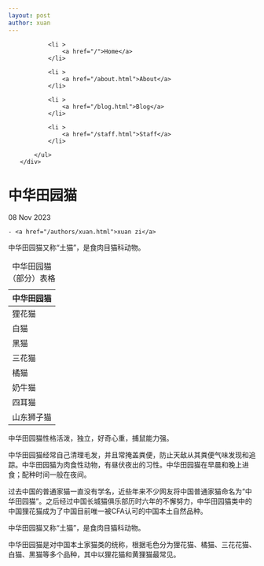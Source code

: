 ```yaml
---
layout: post
author: xuan
---
```

<!doctype html>
<html>
  <head>
    <meta charset="utf-8">
    <title>中华田园猫</title>
    <link rel="stylesheet" href="/assets/css/styles.css">
    <meta name="viewport" content="width=device-width, initial-scale=1">
    <link rel="stylesheet" href="https://cdn.staticfile.net/twitter-bootstrap/3.3.7/css/bootstrap.min.css">  
    <script src="https://cdn.staticfile.net/jquery/2.1.1/jquery.min.js"></script>
    <script src="https://cdn.staticfile.net/twitter-bootstrap/3.3.7/js/bootstrap.min.js"></script>
  </head>
  <body>
    <nav class="navbar navbar-default">   
	<div class="collapse navbar-collapse" id="bs-example-navbar-collapse-1">  
		<ul class="nav navbar-nav">  
			  
			<li >  
				<a href="/">Home</a>      
			</li>  
			  
			<li >  
				<a href="/about.html">About</a>      
			</li>  
			  
			<li >  
				<a href="/blog.html">Blog</a>      
			</li>  
			  
			<li >  
				<a href="/staff.html">Staff</a>      
			</li>  
			  
		</ul>  
	</div>  
</nav>
    <h1>中华田园猫</h1>

<p>
  08 Nov 2023
  
  
    - <a href="/authors/xuan.html">xuan zi</a>
  
</p>

<p>中华田园猫又称“土猫”，是食肉目猫科动物。</p>
<head>
	<meta charset="utf-8" /> 
	<title>Bootstrap 实例 - 基本的表格</title>
	<link rel="stylesheet" href="https://cdn.staticfile.net/twitter-bootstrap/3.3.7/css/bootstrap.min.css" />  
	<script src="https://cdn.staticfile.net/jquery/2.1.1/jquery.min.js"></script>
	<script src="https://cdn.staticfile.net/twitter-bootstrap/3.3.7/js/bootstrap.min.js"></script>
</head>
<body>

<table class="table table-hover">
	<caption>中华田园猫（部分）表格</caption>
   <thead>
      <tr>
         <th>中华田园猫</th>
      </tr>
   </thead>
   <tbody>
      <tr><td>狸花猫</td></tr>
         <tr><td>白猫</td></tr>
         <tr><td>黑猫</td></tr>
         <tr><td>三花猫</td></tr>
         <tr><td>橘猫</td></tr>
         <tr><td>奶牛猫</td></tr>
         <tr><td>四耳猫</td></tr>
         <tr><td>山东狮子猫</td></tr>
      
   </tbody>
</table>
<p>中华田园猫性格活泼，独立，好奇心重，捕鼠能力强。</p>
<p>中华田园猫经常自己清理毛发，并且常掩盖粪便，防止天敌从其粪便气味发现和追踪。中华田园猫为肉食性动物，有昼伏夜出的习性。中华田园猫在早晨和晚上进食；配种时间一般在夜间。 </p>
<p>过去中国的普通家猫一直没有学名，近些年来不少网友将中国普通家猫命名为“中华田园猫”。之后经过中国长城猫俱乐部历时六年的不懈努力，中华田园猫类中的中国狸花猫成为了中国目前唯一被CFA认可的中国本土自然品种。</p>
<p>中华田园猫又称“土猫”，是食肉目猫科动物。</p>
<p>中华田园猫是对中国本土家猫类的统称，根据毛色分为狸花猫、橘猫、三花花猫、白猫、黑猫等多个品种，其中以狸花猫和黄狸猫最常见。</p>
</body>


  </body>
</html>